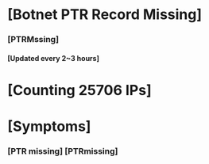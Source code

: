 # [Botnet PTR Record Missing]
### [PTRMssing]
#### [Updated every 2~3 hours]

# [Counting 25706 IPs]

# [Symptoms] 
###   [PTR missing] [PTRmissing]
